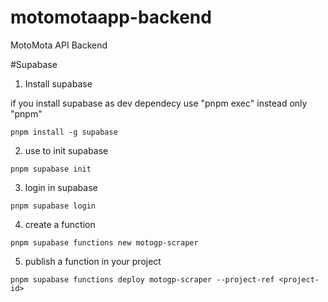 # motomotaapp-backend
MotoMota API Backend



#Supabase

1) Install supabase 

if you install supabase as dev dependecy use "pnpm exec" instead only "pnpm"
```
pnpm install -g supabase
```
2) use to init supabase
```
pnpm supabase init
```

3) login in supabase

```
pnpm supabase login
```

4) create a function
```
pnpm supabase functions new motogp-scraper
```

5) publish a function in your project
```
pnpm supabase functions deploy motogp-scraper --project-ref <project-id>
```
